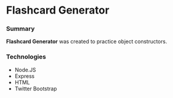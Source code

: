 Flashcard Generator
===============

### Summary
**Flashcard Generator** was created to practice object constructors.

### Technologies
- Node.JS
- Express
- HTML
- Twitter Bootstrap